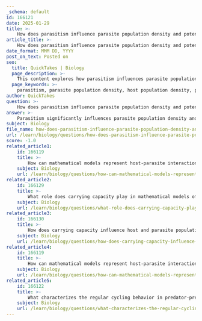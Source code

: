 ```yaml
---
_schema: default
id: 166121
date: 2025-01-29
title: >-
    How does parasitism influence parasite population density and potentially lead to population crashes?
article_title: >-
    How does parasitism influence parasite population density and potentially lead to population crashes?
date_format: MMM DD, YYYY
post_on_text: Posted on
seo:
  title: QuickTakes | Biology
  page_description: >-
    This content explores how parasitism influences parasite population density and leads to potential population crashes in host species through various mechanisms such as feedback loops, cyclical dynamics, and ecological consequences.
  page_keywords: >-
    parasitism, parasite population density, host population density, population crashes, ecological dynamics, cyclical population dynamics, mathematical modeling, host-parasite interactions, non-lethal parasitism, ecosystem impacts
author: QuickTakes
question: >-
    How does parasitism influence parasite population density and potentially lead to population crashes?
answer: >-
    Parasitism significantly influences parasite population density and can lead to population crashes in host species through several interconnected mechanisms. Here’s a detailed exploration of these dynamics:\n\n1. **Reduction in Host Population Density**: High parasite loads can lead to a decrease in host population density. As parasites exploit their hosts, they can cause morbidity and mortality, which directly reduces the number of available hosts. This decline in host numbers can create a feedback loop where fewer hosts lead to reduced resources for parasites, potentially causing their populations to crash as well.\n\n2. **Increased Parasite Population Density**: Initially, as host populations grow, parasite populations may also increase due to the abundance of available hosts. This relationship indicates a direct correlation between host density and parasite density. However, as the parasite load becomes too high, it can overwhelm the host's ability to survive and reproduce, leading to a decline in host numbers.\n\n3. **Cyclical Population Dynamics**: The interactions between host and parasite populations often exhibit cyclical patterns. For example, when host populations are high, parasites thrive, but as the parasite load increases, it can lead to a decline in host populations. This decline can then result in a decrease in parasite populations due to the lack of hosts, creating a cycle of boom and bust.\n\n4. **Potential Crashes in Host Populations**: The cumulative effects of parasitism can lead to significant declines or crashes in host populations. When parasite densities reach a critical threshold, the resulting stress on host populations can lead to rapid declines, which may not only affect the host species but also have cascading effects on the entire ecosystem, including predator populations that rely on the host as a food source.\n\n5. **Non-lethal Parasitism**: Even in cases of non-lethal parasitism, where the parasite does not kill the host, the effects can still be profound. Non-lethal parasites can weaken hosts, making them more susceptible to predation or reducing their reproductive success. This can lead to decreased population growth rates and altered community dynamics, further contributing to the potential for population crashes.\n\n6. **Mathematical Modeling**: Mathematical models in ecology often illustrate these dynamics, showing how host-parasite interactions can lead to unstable equilibria. These models can predict oscillations in population sizes and highlight the conditions under which crashes may occur.\n\nIn summary, parasitism can lead to increased parasite population density initially, but as host populations decline due to high parasite loads, this can result in population crashes. The interplay between host and parasite dynamics is complex and can have significant ecological consequences, affecting not only the species involved but also the broader ecosystem.
subject: Biology
file_name: how-does-parasitism-influence-parasite-population-density-and-potentially-lead-to-population-crashes.md
url: /learn/biology/questions/how-does-parasitism-influence-parasite-population-density-and-potentially-lead-to-population-crashes
score: -1.0
related_article1:
    id: 166119
    title: >-
        How can mathematical models represent host-parasite interactions?
    subject: Biology
    url: /learn/biology/questions/how-can-mathematical-models-represent-hostparasite-interactions
related_article2:
    id: 166129
    title: >-
        What role does carrying capacity play in mathematical models of ecology?
    subject: Biology
    url: /learn/biology/questions/what-role-does-carrying-capacity-play-in-mathematical-models-of-ecology
related_article3:
    id: 166130
    title: >-
        How does carrying capacity influence host and parasite populations in ecosystems?
    subject: Biology
    url: /learn/biology/questions/how-does-carrying-capacity-influence-host-and-parasite-populations-in-ecosystems
related_article4:
    id: 166119
    title: >-
        How can mathematical models represent host-parasite interactions?
    subject: Biology
    url: /learn/biology/questions/how-can-mathematical-models-represent-hostparasite-interactions
related_article5:
    id: 166122
    title: >-
        What characterizes the regular cycling behavior in predator-prey dynamics?
    subject: Biology
    url: /learn/biology/questions/what-characterizes-the-regular-cycling-behavior-in-predatorprey-dynamics
---
```


&nbsp;